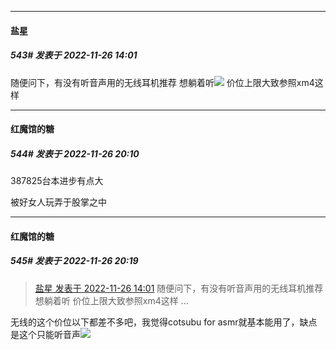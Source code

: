 

*****

####  盐星  
##### 543#       发表于 2022-11-26 14:01

随便问下，有没有听音声用的无线耳机推荐 想躺着听<img src="https://static.saraba1st.com/image/smiley/face2017/066.png" referrerpolicy="no-referrer"> 价位上限大致参照xm4这样



*****

####  红魔馆的糖  
##### 544#       发表于 2022-11-26 20:10

387825台本进步有点大

被好女人玩弄于股掌之中



*****

####  红魔馆的糖  
##### 545#       发表于 2022-11-26 20:19

<blockquote><a href="httphttps://bbs.saraba1st.com/2b/forum.php?mod=redirect&amp;goto=findpost&amp;pid=58624323&amp;ptid=2028626" target="_blank">盐星 发表于 2022-11-26 14:01</a>
随便问下，有没有听音声用的无线耳机推荐 想躺着听 价位上限大致参照xm4这样 ...</blockquote>
无线的这个价位以下都差不多吧，我觉得cotsubu for asmr就基本能用了，缺点是这个只能听音声<img src="https://static.saraba1st.com/image/smiley/face2017/018.png" referrerpolicy="no-referrer">

